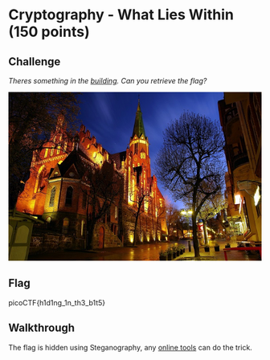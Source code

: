 
# Cryptography - What Lies Within (150 points)

## Challenge

*Theres something in the [building](./buildings.png). Can you retrieve the flag?*

![Challenge](./buildings.png)

## Flag

picoCTF{h1d1ng_1n_th3_b1t5}

## Walkthrough

The flag is hidden using Steganography, any [online tools](https://stylesuxx.github.io/steganography/) can do the trick.
